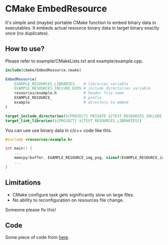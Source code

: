 # CMake EmbedResource
It's simple and (maybe) portable CMake function to embed binary data in executables. It embeds actual resource binary data in target binary exactly once (no duplicates).

## How to use?
Please refer to example/CMakeLists.txt and example/example.cpp.

```cmake
include(cmake/EmbedResource.cmake)

EmbedResource(
    EXAMPLE_RESOURCES_LIBRARIES    # libraries variable
    EXAMPLE_RESOURCES_INCLUDE_DIRS # include directories variable
    resources/example.h            # header file name
    EXAMPLE_RESOURCE_              # prefix
    example                        # directory to embed
)

target_include_directories(${PROJECT} PRIVATE ${TEST_RESOURCES_INCLUDE_DIRS})
target_link_libraries(${PROJECT} ${TEST_RESOURCES_LIBRARIES})
```
You can use use binary data in c/c++ code like this.
```cpp
#include <resources/example.h>

int main() {
    ...
    memcpy(buffer, EXAMPLE_RESOURCE_img_png, sizeof(EXAMPLE_RESOURCE_img_img)); // Copy contents of example/img.png into buffer
    ...
}
```

## Limitations
- CMake configure task gets significantly slow on large files. 
- No ability to reconfiguration on resources file change.

Someone please fix this!


## Code
Some piece of code from [here](https://stackoverflow.com/questions/11813271/embed-resources-eg-shader-code-images-into-executable-library-with-cmake).